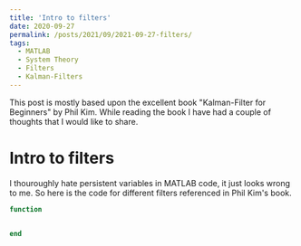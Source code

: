 ```yaml
---
title: 'Intro to filters'
date: 2020-09-27
permalink: /posts/2021/09/2021-09-27-filters/
tags:
  - MATLAB
  - System Theory
  - Filters
  - Kalman-Filters
---
```


This post is mostly based upon the excellent book "Kalman-Filter for Beginners" by Phil Kim. While reading the book I have had a couple of thoughts that I would like to share. 

Intro to filters
================

I thouroughly hate persistent variables in MATLAB code, it just looks wrong to me. So here is the code for different filters referenced in Phil Kim's book. 

```matlab
function 


end
```